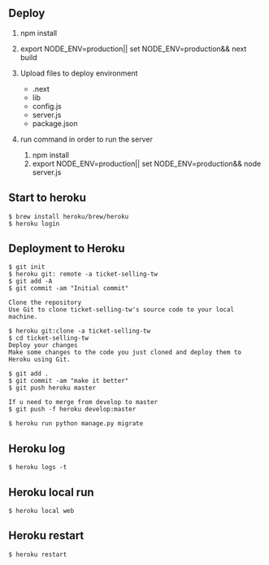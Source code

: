 ## Deploy

1. npm install

2. export NODE_ENV=production|| set NODE_ENV=production&& next build

4. Upload files to deploy environment
    - .next
    - lib
    - config.js
    - server.js
    - package.json
5. run command in order to run the server
    1. npm install
    2. export NODE_ENV=production|| set NODE_ENV=production&& node server.js

## Start to heroku
    $ brew install heroku/brew/heroku
    $ heroku login

## Deployment to Heroku
    $ git init
    $ heroku git: remote -a ticket-selling-tw
    $ git add -A
    $ git commit -am "Initial commit"

    Clone the repository
    Use Git to clone ticket-selling-tw's source code to your local machine.

    $ heroku git:clone -a ticket-selling-tw
    $ cd ticket-selling-tw
    Deploy your changes
    Make some changes to the code you just cloned and deploy them to Heroku using Git.

    $ git add .
    $ git commit -am "make it better"
    $ git push heroku master

    If u need to merge from develop to master
    $ git push -f heroku develop:master

    $ heroku run python manage.py migrate

## Heroku log
    $ heroku logs -t

## Heroku local run
    $ heroku local web

## Heroku restart
    $ heroku restart